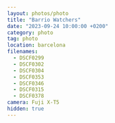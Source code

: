 ```yaml
---
layout: photos/photo
title: "Barrio Watchers"
date: "2023-09-24 10:00:00 +0200"
category: photo
tag: photo
location: barcelona
filenames:
  - DSCF0299
  - DSCF0302
  - DSCF0304
  - DSCF0353
  - DSCF0346
  - DSCF0315
  - DSCF0378
camera: Fuji X-T5
hidden: true
---
```

